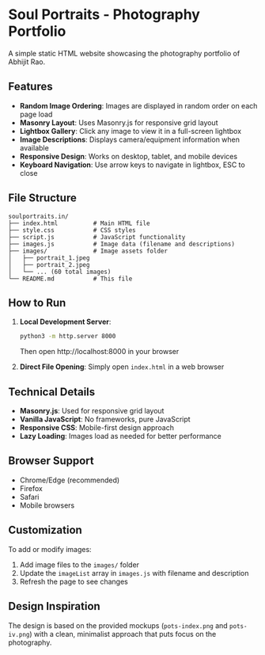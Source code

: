 # Soul Portraits - Photography Portfolio

A simple static HTML website showcasing the photography portfolio of Abhijit Rao.

## Features

- **Random Image Ordering**: Images are displayed in random order on each page load
- **Masonry Layout**: Uses Masonry.js for responsive grid layout
- **Lightbox Gallery**: Click any image to view it in a full-screen lightbox
- **Image Descriptions**: Displays camera/equipment information when available
- **Responsive Design**: Works on desktop, tablet, and mobile devices
- **Keyboard Navigation**: Use arrow keys to navigate in lightbox, ESC to close

## File Structure

```
soulportraits.in/
├── index.html          # Main HTML file
├── style.css           # CSS styles
├── script.js           # JavaScript functionality
├── images.js           # Image data (filename and descriptions)
├── images/             # Image assets folder
│   ├── portrait_1.jpeg
│   ├── portrait_2.jpeg
│   └── ... (60 total images)
└── README.md           # This file
```

## How to Run

1. **Local Development Server**:
   ```bash
   python3 -m http.server 8000
   ```
   Then open http://localhost:8000 in your browser

2. **Direct File Opening**:
   Simply open `index.html` in a web browser

## Technical Details

- **Masonry.js**: Used for responsive grid layout
- **Vanilla JavaScript**: No frameworks, pure JavaScript
- **Responsive CSS**: Mobile-first design approach
- **Lazy Loading**: Images load as needed for better performance

## Browser Support

- Chrome/Edge (recommended)
- Firefox
- Safari
- Mobile browsers

## Customization

To add or modify images:
1. Add image files to the `images/` folder
2. Update the `imageList` array in `images.js` with filename and description
3. Refresh the page to see changes

## Design Inspiration

The design is based on the provided mockups (`pots-index.png` and `pots-iv.png`) with a clean, minimalist approach that puts focus on the photography.